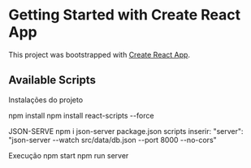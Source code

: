 # Getting Started with Create React App

This project was bootstrapped with [Create React App](https://github.com/facebook/create-react-app).

## Available Scripts

Instalações do projeto

npm install
npm install react-scripts --force

JSON-SERVE
npm i json-server
package.json scripts inserir:
    "server": "json-server --watch src/data/db.json --port 8000 --no-cors"

Execução
npm start
npm run server